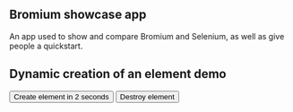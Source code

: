 ## Bromium showcase app

An app used to show and compare Bromium and Selenium, as well as give people a quickstart.


## Dynamic creation of an element demo

<button onclick="demoCreate()" id='create-dynamic'>Create element in 2 seconds</button>
<button onclick="destroyDynamic()" id="destroy-dynamic">Destroy element</button>

<script>
	function demoCreate() {
		setTimeout(
			function() { 
				var elemDiv = document.createElement('button');
				elemDiv.addEventListener('click', function() { this.innerHTML = 'I was clicked'});
				elemDiv.innerHTML = 'I was created 2 seconds after the button was clicked';
				elemDiv.id = 'late-creation';
				this.parent.appendChild(elemDiv);
			}, 2000);
	}
	function destroyDynamic() {
		var elem = document.getElementById('late-creation');
		elem.parentNode.removeChild(elem);
	}
</script>
